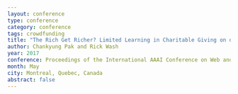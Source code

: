 ```yaml
---
layout: conference
type: conference
category: conference
tags: crowdfunding
title: "The Rich Get Richer? Limited Learning in Charitable Giving on donorschoose.org"
author: Chankyung Pak and Rick Wash
year: 2017
conference: Proceedings of the International AAAI Conference on Web and Social Media (ICWSM)
month: May
city: Montreal, Quebec, Canada
abstract: false
---
```



<!-- 
doi:  
file: 
 -->
